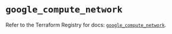 # `google_compute_network`

Refer to the Terraform Registry for docs: [`google_compute_network`](https://registry.terraform.io/providers/hashicorp/google/6.43.0/docs/resources/compute_network).

